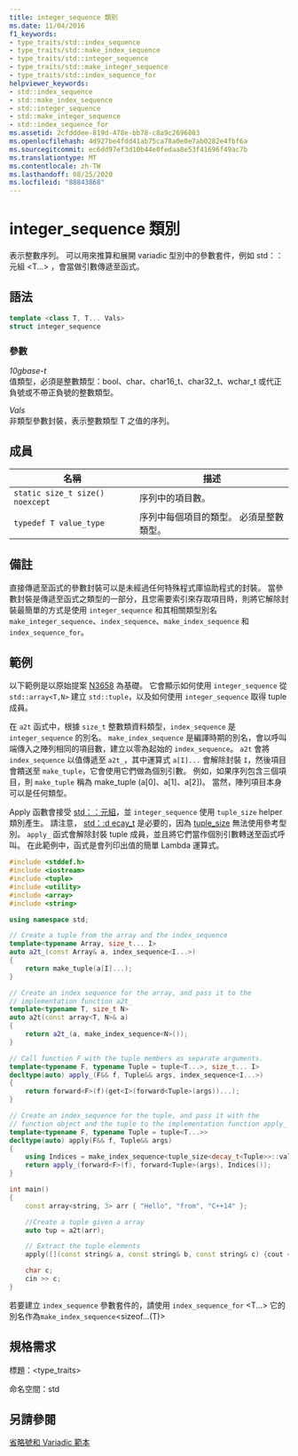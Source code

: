 ```yaml
---
title: integer_sequence 類別
ms.date: 11/04/2016
f1_keywords:
- type_traits/std::index_sequence
- type_traits/std::make_index_sequence
- type_traits/std::integer_sequence
- type_traits/std::make_integer_sequence
- type_traits/std::index_sequence_for
helpviewer_keywords:
- std::index_sequence
- std::make_index_sequence
- std::integer_sequence
- std::make_integer_sequence
- std::index_sequence_for
ms.assetid: 2cfdddee-819d-478e-bb78-c8a9c2696803
ms.openlocfilehash: 4d927be4fdd41ab75ca78a0e0e7ab0282e4fbf6a
ms.sourcegitcommit: ec6dd97ef3d10b44e0fedaa8e53f41696f49ac7b
ms.translationtype: MT
ms.contentlocale: zh-TW
ms.lasthandoff: 08/25/2020
ms.locfileid: "88843868"
---
```

# <a name="integer_sequence-class"></a>integer_sequence 類別

表示整數序列。 可以用來推算和展開 variadic 型別中的參數套件，例如 std：：元組 \<T...> ，會當做引數傳遞至函式。

## <a name="syntax"></a>語法

```cpp
template <class T, T... Vals>
struct integer_sequence
```

### <a name="parameters"></a>參數

*10gbase-t*\
值類型，必須是整數類型：bool、char、char16_t、char32_t、wchar_t 或代正負號或不帶正負號的整數類型。

*Vals*\
非類型參數封裝，表示整數類型 T 之值的序列。

## <a name="members"></a>成員

|名稱|描述|
|-|-|
|`static size_t size() noexcept`|序列中的項目數。|
|`typedef T value_type`|序列中每個項目的類型。 必須是整數類型。|

## <a name="remarks"></a>備註

直接傳遞至函式的參數封裝可以是未經過任何特殊程式庫協助程式的封裝。 當參數封裝是傳遞至函式之類型的一部分，且您需要索引來存取項目時，則將它解除封裝最簡單的方式是使用 `integer_sequence` 和其相關類型別名 `make_integer_sequence`、`index_sequence`、`make_index_sequence` 和 `index_sequence_for`。

## <a name="example"></a>範例

以下範例是以原始提案 [N3658](https://wg21.link/n3658) 為基礎。 它會顯示如何使用 `integer_sequence` 從 `std::array<T,N>` 建立 `std::tuple`，以及如何使用 `integer_sequence` 取得 tuple 成員。

在 `a2t` 函式中，根據 `size_t` 整數類資料類型，`index_sequence` 是 `integer_sequence` 的別名。 `make_index_sequence` 是編譯時期的別名，會以呼叫端傳入之陣列相同的項目數，建立以零為起始的 `index_sequence`。 `a2t` 會將 `index_sequence` 以值傳遞至 `a2t_`，其中運算式 `a[I]...` 會解除封裝 `I`，然後項目會饋送至 `make_tuple`，它會使用它們做為個別引數。 例如，如果序列包含三個項目，則 `make_tuple` 稱為 make_tuple (a[0]、a[1]、a[2])。 當然，陣列項目本身可以是任何類型。

Apply 函數會接受 [std：：元組](../standard-library/tuple-class.md)，並 `integer_sequence` 使用 `tuple_size` helper 類別產生。 請注意， [std：:d ecay_t](../standard-library/decay-class.md) 是必要的，因為 [tuple_size](../standard-library/tuple-size-class-tuple.md) 無法使用參考型別。 `apply_` 函式會解除封裝 tuple 成員，並且將它們當作個別引數轉送至函式呼叫。 在此範例中，函式是會列印出值的簡單 Lambda 運算式。

```cpp
#include <stddef.h>
#include <iostream>
#include <tuple>
#include <utility>
#include <array>
#include <string>

using namespace std;

// Create a tuple from the array and the index_sequence
template<typename Array, size_t... I>
auto a2t_(const Array& a, index_sequence<I...>)
{
    return make_tuple(a[I]...);
}

// Create an index sequence for the array, and pass it to the
// implementation function a2t_
template<typename T, size_t N>
auto a2t(const array<T, N>& a)
{
    return a2t_(a, make_index_sequence<N>());
}

// Call function F with the tuple members as separate arguments.
template<typename F, typename Tuple = tuple<T...>, size_t... I>
decltype(auto) apply_(F&& f, Tuple&& args, index_sequence<I...>)
{
    return forward<F>(f)(get<I>(forward<Tuple>(args))...);
}

// Create an index_sequence for the tuple, and pass it with the
// function object and the tuple to the implementation function apply_
template<typename F, typename Tuple = tuple<T...>>
decltype(auto) apply(F&& f, Tuple&& args)
{
    using Indices = make_index_sequence<tuple_size<decay_t<Tuple>>::value >;
    return apply_(forward<F>(f), forward<Tuple>(args), Indices());
}

int main()
{
    const array<string, 3> arr { "Hello", "from", "C++14" };

    //Create a tuple given a array
    auto tup = a2t(arr);

    // Extract the tuple elements
    apply([](const string& a, const string& b, const string& c) {cout << a << " " << b << " " << c << endl; }, tup);

    char c;
    cin >> c;
}
```

若要建立 `index_sequence` 參數套件的，請使用 `index_sequence_for` \<T...> 它的別名作為`make_index_sequence`\<sizeof...(T)>

## <a name="requirements"></a>規格需求

標題：\<type_traits\>

命名空間：std

## <a name="see-also"></a>另請參閱

[省略號和 Variadic 範本](../cpp/ellipses-and-variadic-templates.md)
